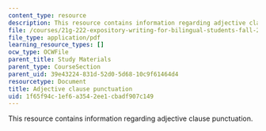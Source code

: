 ```yaml
---
content_type: resource
description: This resource contains information regarding adjective clause punctuation.
file: /courses/21g-222-expository-writing-for-bilingual-students-fall-2002/1f65f94c1ef6a3542ee1cbadf907c149_MIT21G_222F02_adjective.pdf
file_type: application/pdf
learning_resource_types: []
ocw_type: OCWFile
parent_title: Study Materials
parent_type: CourseSection
parent_uid: 39e43224-831d-52d0-5d68-10c9f61464d4
resourcetype: Document
title: Adjective clause punctuation
uid: 1f65f94c-1ef6-a354-2ee1-cbadf907c149
---
```

This resource contains information regarding adjective clause punctuation.

